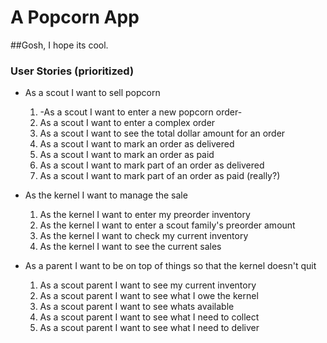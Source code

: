# A Popcorn App
##Gosh, I hope its cool.
### User Stories (prioritized)

* As a scout I want to sell popcorn
  1. -As a scout I want to enter a new popcorn order-
  2. As a scout I want to enter a complex order
  3. As a scout I want to see the total dollar amount for an order
  4. As a scout I want to mark an order as delivered
  5. As a scout I want to mark an order as paid
  6. As a scout I want to mark part of an order as delivered
  7. As a scout I want to mark part of an order as paid (really?)

* As the kernel I want to manage the sale
  1. As the kernel I want to enter my preorder inventory
  2. As the kernel I want to enter a scout family's preorder amount
  3. As the kernel I want to check my current inventory
  4. As the kernel I want to see the current sales

* As a parent I want to be on top of things so that the kernel doesn't quit
  1. As a scout parent I want to see my current inventory
  2. As a scout parent I want to see what I owe the kernel
  3. As a scout parent I want to see whats available
  4. As a scout parent I want to see what I need to collect
  5. As a scout parent I want to see what I need to deliver
